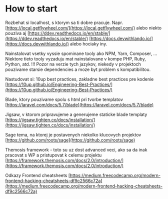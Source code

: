 # How to start

Rozbehat si localhost, s ktorym sa ti dobre pracuje. Napr. [https://local.getflywheel.com/](https://local.getflywheel.com/) alebo niekto pouziva aj [https://ddev.readthedocs.io/en/stable/](https://ddev.readthedocs.io/en/stable/) [https://docs.devwithlando.io/](https://docs.devwithlando.io/) alebo hociaky iny.

Nainstalovat vsetky vyssie spominane tooly ako NPM, Yarn, Composer, … Niektore tieto tooly vyzaduju mat nainstalovane v kompe PHP, Ruby, Python, atd. !!! Pozor na verzie tych jazykov, niekedy v projektoch pouzivame starsie dependencies a moze byt problem s kompatibilitou.

Nastudovat si: 10up best practices, zakladne best practices pre kodenie [https://10up.github.io/Engineering-Best-Practices/](https://10up.github.io/Engineering-Best-Practices/)

Blade, ktory pouzivame spolu s html pri tvorbe templatov [https://laravel.com/docs/5.7/blade](https://laravel.com/docs/5.7/blade)

Jigsaw, v ktorom pripravujeme a generujeme staticke blade templaty [https://jigsaw.tighten.co/docs/installation/](https://jigsaw.tighten.co/docs/installation/)

Sage tema, na ktorej je postavenych niekolko klucovych projektov [https://github.com/roots/sage](https://github.com/roots/sage)

Themosis framework - toto su uz dost advanced veci, ako sa da inak pracovat s WP a pristupovat k celemu projektu [https://framework.themosis.com/docs/2.0/introduction/](https://framework.themosis.com/docs/2.0/introduction/)

Odkazy Frontend cheatsheets [https://medium.freecodecamp.org/modern-frontend-hacking-cheatsheets-df9c2566c72a](https://medium.freecodecamp.org/modern-frontend-hacking-cheatsheets-df9c2566c72a)


